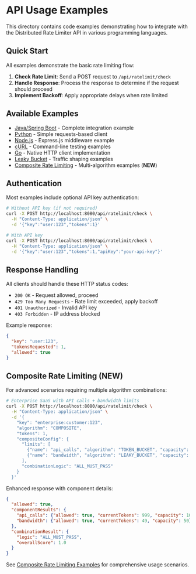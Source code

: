 # API Usage Examples

This directory contains code examples demonstrating how to integrate with the Distributed Rate Limiter API in various programming languages.

## Quick Start

All examples demonstrate the basic rate limiting flow:

1. **Check Rate Limit**: Send a POST request to `/api/ratelimit/check`
2. **Handle Response**: Process the response to determine if the request should proceed
3. **Implement Backoff**: Apply appropriate delays when rate limited

## Available Examples

- [Java/Spring Boot](./java-client.md) - Complete integration example
- [Python](./python-client.md) - Simple requests-based client
- [Node.js](./nodejs-client.md) - Express.js middleware example
- [cURL](./curl-examples.md) - Command-line testing examples
- [Go](./go-client.md) - Native HTTP client implementation
- [Leaky Bucket](./leaky-bucket-examples.md) - Traffic shaping examples
- [Composite Rate Limiting](../../examples/composite-rate-limiting.md) - Multi-algorithm examples (**NEW**)

## Authentication

Most examples include optional API key authentication:

```bash
# Without API key (if not required)
curl -X POST http://localhost:8080/api/ratelimit/check \
  -H "Content-Type: application/json" \
  -d '{"key":"user:123","tokens":1}'

# With API key
curl -X POST http://localhost:8080/api/ratelimit/check \
  -H "Content-Type: application/json" \
  -d '{"key":"user:123","tokens":1,"apiKey":"your-api-key"}'
```

## Response Handling

All clients should handle these HTTP status codes:

- `200 OK` - Request allowed, proceed
- `429 Too Many Requests` - Rate limit exceeded, apply backoff
- `401 Unauthorized` - Invalid API key
- `403 Forbidden` - IP address blocked

Example response:
```json
{
  "key": "user:123",
  "tokensRequested": 1,
  "allowed": true
}
```

## Composite Rate Limiting (**NEW**)

For advanced scenarios requiring multiple algorithm combinations:

```bash
# Enterprise SaaS with API calls + bandwidth limits
curl -X POST http://localhost:8080/api/ratelimit/check \
  -H "Content-Type: application/json" \
  -d '{
    "key": "enterprise:customer:123",
    "algorithm": "COMPOSITE",
    "tokens": 1,
    "compositeConfig": {
      "limits": [
        {"name": "api_calls", "algorithm": "TOKEN_BUCKET", "capacity": 1000, "refillRate": 100},
        {"name": "bandwidth", "algorithm": "LEAKY_BUCKET", "capacity": 50, "refillRate": 5}
      ],
      "combinationLogic": "ALL_MUST_PASS"
    }
  }'
```

Enhanced response with component details:
```json
{
  "allowed": true,
  "componentResults": {
    "api_calls": {"allowed": true, "currentTokens": 999, "capacity": 1000},
    "bandwidth": {"allowed": true, "currentTokens": 49, "capacity": 50}
  },
  "combinationResult": {
    "logic": "ALL_MUST_PASS",
    "overallScore": 1.0
  }
}
```

See [Composite Rate Limiting Examples](../../examples/composite-rate-limiting.md) for comprehensive usage scenarios.